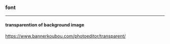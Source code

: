 ### font
---


#### transparention of background image 
https://www.bannerkoubou.com/photoeditor/transparent/


```
```

```
```

```
```


